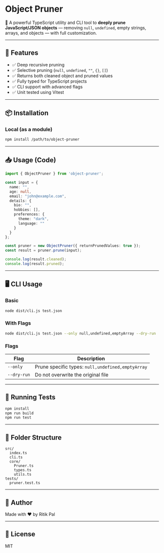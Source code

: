 # Object Pruner

🚀 A powerful TypeScript utility and CLI tool to **deeply prune JavaScript/JSON objects** — removing `null`, `undefined`, empty strings, arrays, and objects — with full customization.

---

## 🔧 Features

- ✅ Deep recursive pruning
- ✅ Selective pruning (`null`, `undefined`, `""`, `{}`, `[]`)
- ✅ Returns both cleaned object and pruned values
- ✅ Fully typed for TypeScript projects
- ✅ CLI support with advanced flags
- ✅ Unit tested using Vitest

---

## 📦 Installation

### Local (as a module)

```bash
npm install /path/to/object-pruner
```

---

## 📥 Usage (Code)

```ts
import { ObjectPruner } from 'object-pruner';

const input = {
  name: "",
  age: null,
  email: "john@example.com",
  details: {
    bio: "",
    hobbies: [],
    preferences: {
      theme: "dark",
      language: ""
    }
  }
};

const pruner = new ObjectPruner({ returnPrunedValues: true });
const result = pruner.prune(input);

console.log(result.cleaned);
console.log(result.pruned);
```

---

## 🖥 CLI Usage

### Basic

```bash
node dist/cli.js test.json
```

### With Flags

```bash
node dist/cli.js test.json --only null,undefined,emptyArray --dry-run
```

### Flags

| Flag          | Description                                      |
|---------------|--------------------------------------------------|
| `--only`      | Prune specific types: `null,undefined,emptyArray`|
| `--dry-run`   | Do not overwrite the original file               |

---

## 🧪 Running Tests

```bash
npm install
npm run build
npm run test
```

---

## 📁 Folder Structure

```
src/
  index.ts
  cli.ts
  core/
    Pruner.ts
    types.ts
    utils.ts
tests/
  pruner.test.ts
```

---

## 🧠 Author

Made with ❤️ by Ritik Pal

---

## 📄 License

MIT
